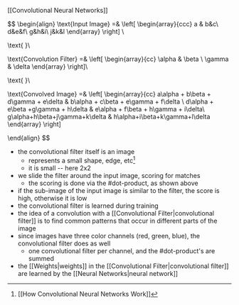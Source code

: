 [[Convolutional Neural Networks]]

$$
\begin{align}
\text{Input Image} =& \left[
\begin{array}{ccc}
a & b&c\\
d&e&f\\
g&h&i\\
j&k&l
\end{array}
\right] \\

\text{ }\\

\text{Convolution Filter} =& \left[
\begin{array}{cc}
\alpha & \beta \\
\gamma & \delta
\end{array}
\right]\\

\text{ }\\

\text{Convolved Image} =& \left[
\begin{array}{cc}
a\alpha + b\beta + d\gamma + e\delta & b\alpha + c\beta + e\gamma + f\delta \\
d\alpha + e\beta +g\gamma + h\delta & e\alpha + f\beta + h\gamma + i\delta\\
g\alpha+h\beta+j\gamma+k\delta & h\alpha+i\beta+k\gamma+l\delta
\end{array}
\right]

\end{align}
$$

- the convolutional filter itself is an image
    - represents a small shape, edge, etc[^1]
    - it is small -- here 2x2
- we slide the filter around the input image, scoring for matches
    - the scoring is done via the #dot-product, as shown above
- if the sub-image of the input image is similar to the filter, the score is high, otherwise it is low
- the convolutional filter is learned during training
- the idea of a convolution with a [[Convolutional Filter|convolutional filter]] is to find common patterns that occur in different parts of the image
- since images have three color channels (red, green, blue), the convolutional filter does as well
    - one convolutional filter per channel, and the #dot-product's are summed
- the [[Weights|weights]] in the [[Convolutional Filter|convolutional filter]] are learned by the [[Neural Networks|neural network]]

[^1]: [[How Convolutional Neural Networks Work]]
